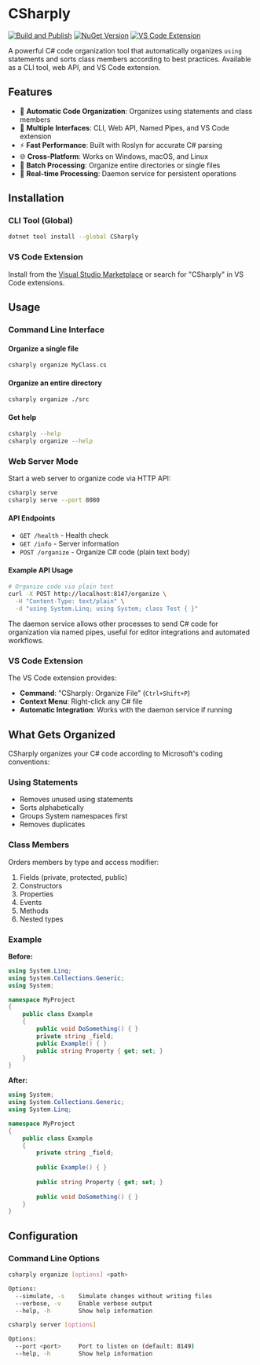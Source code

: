 # CSharply

[![Build and Publish](https://github.com/csim/CSharply/actions/workflows/build.yml/badge.svg)](https://github.com/csim/CSharply/actions/workflows/build.yml)
[![NuGet Version](https://img.shields.io/nuget/v/CSharply.svg)](https://www.nuget.org/packages/CSharply/)
[![VS Code Extension](https://img.shields.io/visual-studio-marketplace/v/csim.csharply.svg)](https://marketplace.visualstudio.com/items?itemName=csim.csharply)

A powerful C# code organization tool that automatically organizes `using` statements and sorts class members according to best practices. Available as a CLI tool, web API, and VS Code extension.

## Features

- 🎯 **Automatic Code Organization**: Organizes using statements and class members
- 🔧 **Multiple Interfaces**: CLI, Web API, Named Pipes, and VS Code extension
- ⚡ **Fast Performance**: Built with Roslyn for accurate C# parsing
- 🌐 **Cross-Platform**: Works on Windows, macOS, and Linux
- 📁 **Batch Processing**: Organize entire directories or single files
- 🔄 **Real-time Processing**: Daemon service for persistent operations

## Installation

### CLI Tool (Global)
```bash
dotnet tool install --global CSharply
```

### VS Code Extension
Install from the [Visual Studio Marketplace](https://marketplace.visualstudio.com/items?itemName=csim.csharply) or search for "CSharply" in VS Code extensions.


## Usage

### Command Line Interface

#### Organize a single file
```bash
csharply organize MyClass.cs
```

#### Organize an entire directory
```bash
csharply organize ./src
```

#### Get help
```bash
csharply --help
csharply organize --help
```

### Web Server Mode

Start a web server to organize code via HTTP API:

```bash
csharply serve
csharply serve --port 8080
```

#### API Endpoints

- `GET /health` - Health check
- `GET /info` - Server information
- `POST /organize` - Organize C# code (plain text body)

#### Example API Usage

```bash
# Organize code via plain text
curl -X POST http://localhost:8147/organize \
  -H "Content-Type: text/plain" \
  -d "using System.Linq; using System; class Test { }"
```

The daemon service allows other processes to send C# code for organization via named pipes, useful for editor integrations and automated workflows.

### VS Code Extension

The VS Code extension provides:
- **Command**: "CSharply: Organize File" (`Ctrl+Shift+P`)
- **Context Menu**: Right-click any C# file
- **Automatic Integration**: Works with the daemon service if running

## What Gets Organized

CSharply organizes your C# code according to Microsoft's coding conventions:

### Using Statements
- Removes unused using statements
- Sorts alphabetically
- Groups System namespaces first
- Removes duplicates

### Class Members

Orders members by type and access modifier:
  1. Fields (private, protected, public)
  2. Constructors
  3. Properties
  4. Events
  5. Methods
  6. Nested types

### Example

**Before:**
```csharp
using System.Linq;
using System.Collections.Generic;
using System;

namespace MyProject
{
    public class Example
    {
        public void DoSomething() { }
        private string _field;
        public Example() { }
        public string Property { get; set; }
    }
}
```

**After:**
```csharp
using System;
using System.Collections.Generic;
using System.Linq;

namespace MyProject
{
    public class Example
    {
        private string _field;
        
        public Example() { }
        
        public string Property { get; set; }
        
        public void DoSomething() { }
    }
}
```

## Configuration

### Command Line Options

```bash
csharply organize [options] <path>

Options:
  --simulate, -s    Simulate changes without writing files
  --verbose, -v     Enable verbose output
  --help, -h        Show help information

csharply server [options]

Options:
  --port <port>     Port to listen on (default: 8149)
  --help, -h        Show help information
```
